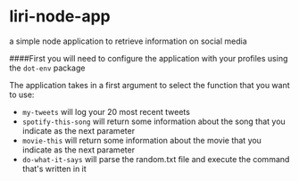 # liri-node-app

a simple node application to retrieve information on social media

####First you will need to configure the application with your profiles using the `dot-env` package

The application takes in a first argument to select the function that you want to use:

* `my-tweets` will log your 20 most recent tweets
* `spotify-this-song` will return some information about the song that you indicate as the next parameter
* `movie-this` will return some information about the movie that you indicate as the next parameter
* `do-what-it-says` will parse the random.txt file and execute the command that's written in it
